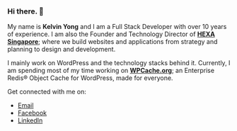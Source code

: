 ### Hi there. 👋

My name is **Kelvin Yong** and I am a Full Stack Developer with over 10 years of experience. I am also the Founder and Technology Director of [**HEXA Singapore**](https://made.byi3.com/); where we build websites and applications from strategy and planning to design and development.

I mainly work on WordPress and the technology stacks behind it. Currently, I am spending most of my time working on [**WPCache.org**](https://github.com/wpcache/); an Enterprise Redis® Object Cache for WordPress, made for everyone.

Get connected with me on:
* [Email](mailto:kelvin.yong@hexa.sg)
* [Facebook](https://www.facebook.com/klvnyong/)
* [LinkedIn](https://www.linkedin.com/in/klvnyong/)
